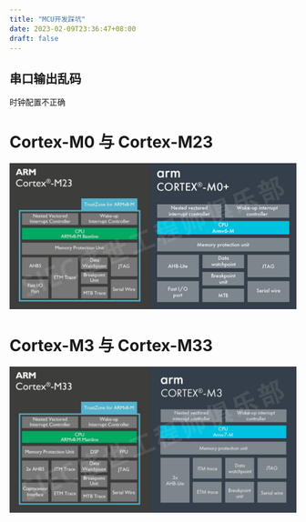 ```yaml
---
title: "MCU开发踩坑"
date: 2023-02-09T23:36:47+08:00
draft: false
---
```



## 串口输出乱码

时钟配置不正确


# Cortex-M0 与 Cortex-M23
![I2C_START.png](../../images/c464840de6a449c4a94bc4920e69bd7d.jpeg)

# Cortex-M3 与 Cortex-M33
![I2C_START.png](../../images/7bba34189ccc48118f3eda982aff9bc0.jpeg)